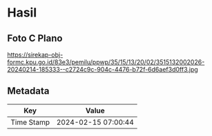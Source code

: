 # Hasil

## Foto C Plano

https://sirekap-obj-formc.kpu.go.id/83e3/pemilu/ppwp/35/15/13/20/02/3515132002026-20240214-185333--c2724c9c-904c-4476-b72f-6d6aef3d0ff3.jpg


## Metadata

| Key        | Value               |
| ---------- | ------------------- |
| Time Stamp | 2024-02-15 07:00:44 |



